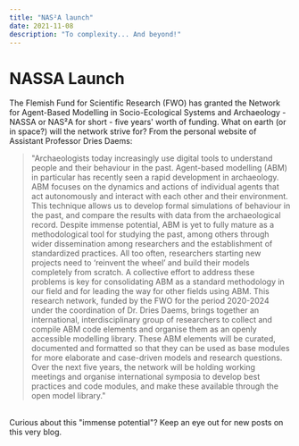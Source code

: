 ```yaml
---
title: "NAS²A launch"
date: 2021-11-08
description: "To complexity... And beyond!"
---
```

# NASSA Launch
The Flemish Fund for Scientific Research (FWO) has granted the Network for Agent-Based Modelling in Socio-Ecological Systems and Archaeology - NASSA or NAS²A for short - 
five years' worth of funding. What on earth (or in space?) will the network strive for? From the personal website of Assistant Professor Dries Daems:<br>

>"Archaeologists today increasingly use digital tools to understand people and their behaviour in the past. 
>Agent-based modelling (ABM) in particular has recently seen a rapid development in archaeology. 
>ABM focuses on the dynamics and actions of individual agents that act autonomously and interact with each other and their environment. 
>This technique allows us to develop formal simulations of behaviour in the past, and compare the results with data from the archaeological record. 
>Despite immense potential, ABM is yet to fully mature as a methodological tool for studying the past, 
>among others through wider dissemination among researchers and the establishment of standardized practices.
>All too often, researchers starting new projects need to ‘reinvent the wheel’ and build their models completely from scratch.
>A collective effort to address these problems is key for consolidating ABM as a standard methodology in our field and for leading the way for other fields using ABM. 
>This research network, funded by the FWO for the period 2020-2024 under the coordination of Dr. Dries Daems, brings together an international, interdisciplinary group of researchers to collect and compile ABM code elements and organise them as an openly accessible modelling library. 
>These ABM elements will be curated, documented and formatted so that they can be used as base modules for more elaborate and case-driven models and research questions. Over the next five years, the network will be holding working meetings and organise international symposia to develop best practices and code modules, and make these available through the open model library."
 
<br>
Curious about this "immense potential"? Keep an eye out for new posts on this very blog.
